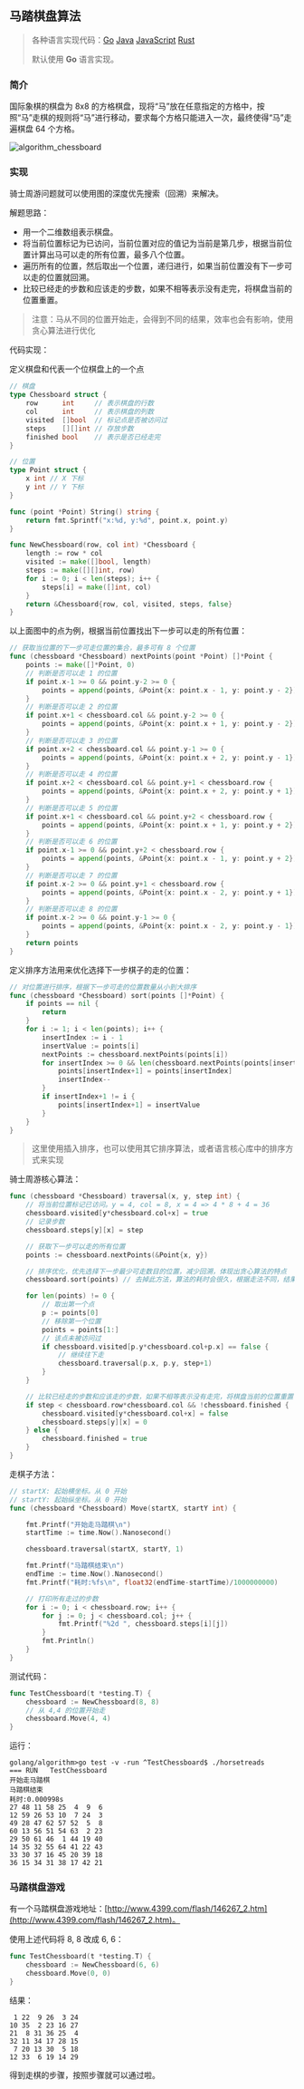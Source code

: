 ## 马踏棋盘算法

>各种语言实现代码：[Go](./golang/algorithm/horsetreads)   [Java](./java/algorithm/src/com/mcx/horsetreads)   [JavaScript](./javascript/algorithm/horsetreads)   [Rust](./rust/algorithm/src/horse_treads)
>
>默认使用 **Go** 语言实现。

### 简介

国际象棋的棋盘为 8x8 的方格棋盘，现将“马”放在任意指定的方格中，按照“马”走棋的规则将“马”进行移动，要求每个方格只能进入一次，最终使得“马”走遍棋盘 64 个方格。

![algorithm_chessboard](https://code-mcx.github.io/static-resource/datastructure-algorithm/images/algorithm_chessboard.png)

### 实现

骑士周游问题就可以使用图的深度优先搜索（回溯）来解决。

解题思路：

* 用一个二维数组表示棋盘。
* 将当前位置标记为已访问，当前位置对应的值记为当前是第几步，根据当前位置计算出马可以走的所有位置，最多八个位置。
* 遍历所有的位置，然后取出一个位置，递归进行，如果当前位置没有下一步可以走的位置就回溯。
* 比较已经走的步数和应该走的步数，如果不相等表示没有走完，将棋盘当前的位置重置。

> 注意：马从不同的位置开始走，会得到不同的结果，效率也会有影响，使用贪心算法进行优化

代码实现：

定义棋盘和代表一个位棋盘上的一个点

```go
// 棋盘
type Chessboard struct {
    row      int     // 表示棋盘的行数
    col      int     // 表示棋盘的列数
    visited  []bool  // 标记点是否被访问过
    steps    [][]int // 存放步数
    finished bool    // 表示是否已经走完
}

// 位置
type Point struct {
    x int // X 下标
    y int // Y 下标
}

func (point *Point) String() string {
    return fmt.Sprintf("x:%d, y:%d", point.x, point.y)
}

func NewChessboard(row, col int) *Chessboard {
    length := row * col
    visited := make([]bool, length)
    steps := make([][]int, row)
    for i := 0; i < len(steps); i++ {
        steps[i] = make([]int, col)
    }
    return &Chessboard{row, col, visited, steps, false}
}
```

以上面图中的点为例，根据当前位置找出下一步可以走的所有位置：

```go
// 获取当位置的下一步可走位置的集合，最多可有 8 个位置
func (chessboard *Chessboard) nextPoints(point *Point) []*Point {
    points := make([]*Point, 0)
    // 判断是否可以走 1 的位置
    if point.x-1 >= 0 && point.y-2 >= 0 {
        points = append(points, &Point{x: point.x - 1, y: point.y - 2})
    }
    // 判断是否可以走 2 的位置
    if point.x+1 < chessboard.col && point.y-2 >= 0 {
        points = append(points, &Point{x: point.x + 1, y: point.y - 2})
    }
    // 判断是否可以走 3 的位置
    if point.x+2 < chessboard.col && point.y-1 >= 0 {
        points = append(points, &Point{x: point.x + 2, y: point.y - 1})
    }
    // 判断是否可以走 4 的位置
    if point.x+2 < chessboard.col && point.y+1 < chessboard.row {
        points = append(points, &Point{x: point.x + 2, y: point.y + 1})
    }
    // 判断是否可以走 5 的位置
    if point.x+1 < chessboard.col && point.y+2 < chessboard.row {
        points = append(points, &Point{x: point.x + 1, y: point.y + 2})
    }
    // 判断是否可以走 6 的位置
    if point.x-1 >= 0 && point.y+2 < chessboard.row {
        points = append(points, &Point{x: point.x - 1, y: point.y + 2})
    }
    // 判断是否可以走 7 的位置
    if point.x-2 >= 0 && point.y+1 < chessboard.row {
        points = append(points, &Point{x: point.x - 2, y: point.y + 1})
    }
    // 判断是否可以走 8 的位置
    if point.x-2 >= 0 && point.y-1 >= 0 {
        points = append(points, &Point{x: point.x - 2, y: point.y - 1})
    }
    return points
}
```

定义排序方法用来优化选择下一步棋子的走的位置：

```go
// 对位置进行排序，根据下一步可走的位置数量从小到大排序
func (chessboard *Chessboard) sort(points []*Point) {
    if points == nil {
        return
    }
    for i := 1; i < len(points); i++ {
        insertIndex := i - 1
        insertValue := points[i]
        nextPoints := chessboard.nextPoints(points[i])
        for insertIndex >= 0 && len(chessboard.nextPoints(points[insertIndex])) > len(nextPoints) {
            points[insertIndex+1] = points[insertIndex]
            insertIndex--
        }
        if insertIndex+1 != i {
            points[insertIndex+1] = insertValue
        }
    }
}
```

> 这里使用插入排序，也可以使用其它排序算法，或者语言核心库中的排序方式来实现

骑士周游核心算法：

```go
func (chessboard *Chessboard) traversal(x, y, step int) {
    // 将当前位置标记已访问。y = 4, col = 8, x = 4 => 4 * 8 + 4 = 36
    chessboard.visited[y*chessboard.col+x] = true
    // 记录步数
    chessboard.steps[y][x] = step

    // 获取下一步可以走的所有位置
    points := chessboard.nextPoints(&Point{x, y})

    // 排序优化，优先选择下一步最少可走数目的位置，减少回溯，体现出贪心算法的特点
    chessboard.sort(points) // 去掉此方法，算法的耗时会很久，根据走法不同，结果也会不同

    for len(points) != 0 {
        // 取出第一个点
        p := points[0]
        // 移除第一个位置
        points = points[1:]
        // 该点未被访问过
        if chessboard.visited[p.y*chessboard.col+p.x] == false {
            // 继续往下走
            chessboard.traversal(p.x, p.y, step+1)
        }
    }

    // 比较已经走的步数和应该走的步数，如果不相等表示没有走完，将棋盘当前的位置重置
    if step < chessboard.row*chessboard.col && !chessboard.finished {
        chessboard.visited[y*chessboard.col+x] = false
        chessboard.steps[y][x] = 0
    } else {
        chessboard.finished = true
    }
}
```

走棋子方法：

```go
// startX: 起始横坐标。从 0 开始
// startY: 起始纵坐标。从 0 开始
func (chessboard *Chessboard) Move(startX, startY int) {

    fmt.Printf("开始走马踏棋\n")
    startTime := time.Now().Nanosecond()

    chessboard.traversal(startX, startY, 1)

    fmt.Printf("马踏棋结束\n")
    endTime := time.Now().Nanosecond()
    fmt.Printf("耗时:%fs\n", float32(endTime-startTime)/1000000000)

    // 打印所有走过的步数
    for i := 0; i < chessboard.row; i++ {
        for j := 0; j < chessboard.col; j++ {
            fmt.Printf("%2d ", chessboard.steps[i][j])
        }
        fmt.Println()
    }
}
```

测试代码：

```go
func TestChessboard(t *testing.T) {
    chessboard := NewChessboard(8, 8)
    // 从 4,4 的位置开始走
    chessboard.Move(4, 4)
}
```

运行：

```shell
golang/algorithm>go test -v -run ^TestChessboard$ ./horsetreads
=== RUN   TestChessboard
开始走马踏棋
马踏棋结束
耗时:0.000998s
27 48 11 58 25  4  9  6
12 59 26 53 10  7 24  3
49 28 47 62 57 52  5  8
60 13 56 51 54 63  2 23
29 50 61 46  1 44 19 40
14 35 32 55 64 41 22 43
33 30 37 16 45 20 39 18
36 15 34 31 38 17 42 21
```

### 马踏棋盘游戏

有一个马踏棋盘游戏地址：[http://www.4399.com/flash/146267_2.htm](http://www.4399.com/flash/146267_2.htm)。

使用上述代码将 8, 8 改成 6, 6：

```go
func TestChessboard(t *testing.T) {
    chessboard := NewChessboard(6, 6)
    chessboard.Move(0, 0)
}
```

结果：

```
 1 22  9 26  3 24
10 35  2 23 16 27
21  8 31 36 25  4
32 11 34 17 28 15
 7 20 13 30  5 18
12 33  6 19 14 29
```

得到走棋的步骤，按照步骤就可以通过啦。
